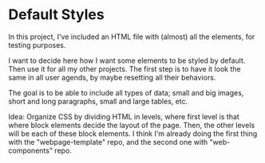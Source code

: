 # Default Styles
In this project, I've included an HTML file with (almost) all the elements, for testing purposes. 

I want to decide here how I want some elements to be styled by default. Then use it for all my other projects. The first step is to have it look the same in all user agends, by maybe resetting all their behaviors. 

The goal is to be able to include all types of data; small and big images, short and long paragraphs, small and large tables, etc. 

Idea: Organize CSS by dividing HTML in levels, where first level is that where block elements decide the layout of the page. Then, the other levels will be each of these block elements. I think I'm already doing the first thing with the "webpage-template" repo, and the second one with "web-components" repo. 
